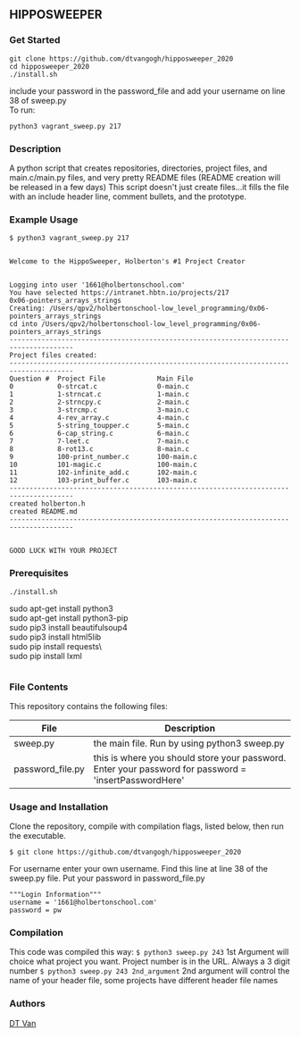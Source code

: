 ## HIPPOSWEEPER
### Get Started
```
git clone https://github.com/dtvangogh/hipposweeper_2020
cd hipposweeper_2020
./install.sh
```
include your password in the password_file and add your username on line 38 of sweep.py \
To run:
```
python3 vagrant_sweep.py 217  
```

### Description
A python script that creates repositories, directories, project files, and main.c/main.py files, and very pretty README files (README creation will be released in a few days)
This script doesn't just create files...it fills the file with an include header line, comment bullets, and the prototype.

### Example Usage
```
$ python3 vagrant_sweep.py 217


Welcome to the HippoSweeper, Holberton's #1 Project Creator


Logging into user '1661@holbertonschool.com'
You have selected https://intranet.hbtn.io/projects/217
0x06-pointers_arrays_strings
Creating: /Users/qpv2/holbertonschool-low_level_programming/0x06-pointers_arrays_strings
cd into /Users/qpv2/holbertonschool-low_level_programming/0x06-pointers_arrays_strings
--------------------------------------------------------------------------------------
Project files created:
--------------------------------------------------------------------------------------
Question #  Project File             Main File
0           0-strcat.c               0-main.c
1           1-strncat.c              1-main.c
2           2-strncpy.c              2-main.c
3           3-strcmp.c               3-main.c
4           4-rev_array.c            4-main.c
5           5-string_toupper.c       5-main.c
6           6-cap_string.c           6-main.c
7           7-leet.c                 7-main.c
8           8-rot13.c                8-main.c
9           100-print_number.c       100-main.c
10          101-magic.c              100-main.c
11          102-infinite_add.c       102-main.c
12          103-print_buffer.c       103-main.c
--------------------------------------------------------------------------------------
created holberton.h
created README.md
--------------------------------------------------------------------------------------


GOOD LUCK WITH YOUR PROJECT
```

### Prerequisites
```
./install.sh
```
sudo apt-get install python3\
sudo apt-get install python3-pip\
sudo pip3 install beautifulsoup4\
sudo pip3 install html5lib\
sudo pip install requests\	
sudo pip install lxml
```
```

### File Contents
This repository contains the following files:

|   **File**   |   **Description**   |
| -------------- | --------------------- |
|sweep.py | the main file. Run by using python3 sweep.py |
|password_file.py | this is where you should store your password. Enter your password for password = 'insertPasswordHere'

### Usage and Installation
Clone the repository, compile with compilation flags, listed below, then run the executable.
```
$ git clone https://github.com/dtvangogh/hipposweeper_2020
```
For username enter your own username. Find this line at line 38 of the sweep.py file. Put your password in password_file.py
```
"""Login Information"""
username = '1661@holbertonschool.com'
password = pw
```
### Compilation
This code was compiled this way:
` $ python3 sweep.py 243 `
1st Argument will choice what project you want. Project number is in the URL. Always a 3 digit number
` $ python3 sweep.py 243 2nd_argument `
2nd argument will control the name of your header file, some projects have different header file names


### Authors
[DT Van](github.com/dtvangogh)

